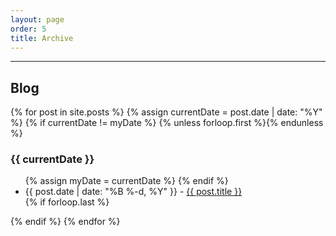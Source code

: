 ```yaml
---
layout: page
order: 5
title: Archive
---
```


<!-- <p>Jump to <a href="#news-archive">news archive</a> or <a href="#blog-archive">blog archive</a>.</p> -->

<hr>

<section>
    <!-- <a name="news-archive"></a>
    <h2>News</h2>
    <p>Jump to <a href="#blog-archive">blog archive</a>.</p>
    <ul>
      {% assign events = site.data.news | sort: 'date' | reverse %}
      {% for event in events %}
          <li> {{ event.date | date_to_string }} - {{ event.description }} </li>
      {% endfor %}
    </ul>
<hr> -->
    <a name="blog-archive"></a>
    <h2>Blog</h2> 
    <!-- <p>Jump to <a href="#news-archive">news archive</a>.</p> -->
    {% for post in site.posts %}
        {% assign currentDate = post.date | date: "%Y" %}
        {% if currentDate != myDate %}
            {% unless forloop.first %}</ul>{% endunless %}
            <h3>{{ currentDate }}</h3>
            <ul>
            {% assign myDate = currentDate %}
        {% endif %}
        <li><span>{{ post.date | date: "%B %-d, %Y" }} - <a href="{{ post.url }}">{{ post.title }}</a></span></li>
        {% if forloop.last %}</ul>{% endif %}
    {% endfor %}
</section>
